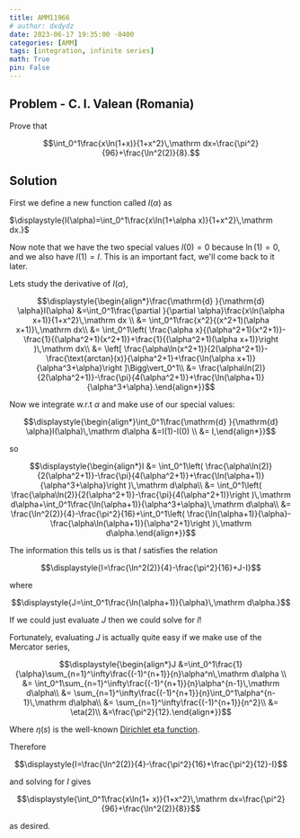 ```yaml
---
title: AMM11966
# author: dxdydz
date: 2023-06-17 19:35:00 -0400
categories: [AMM]
tags: [integration, infinite series]
math: True
pin: False
---
```


## Problem - C. I. Valean (Romania)

Prove that

$$\int_0^1\frac{x\ln(1+x)}{1+x^2}\,\mathrm dx=\frac{\pi^2}{96}+\frac{\ln^2(2)}{8}.$$

## Solution

First we define a new function called $I(\alpha)$ as

$\displaystyle{I(\alpha)=\int_0^1\frac{x\ln(1+\alpha x)}{1+x^2}\,\mathrm dx.}$

Now note that we have the two special values $I(0)=0$ because $\ln(1)=0$, and we also have $I(1)=I$. This is an important fact, we'll come back to it later.

 

Lets study the derivative of $I(\alpha)$,

$$\displaystyle{\begin{align*}\frac{\mathrm{d} }{\mathrm{d} \alpha}I(\alpha) &=\int_0^1\frac{\partial }{\partial \alpha}\frac{x\ln(\alpha x+1)}{1+x^2}\,\mathrm dx \\  &= \int_0^1\frac{x^2}{(x^2+1)(\alpha x+1)}\,\mathrm dx\\  &= \int_0^1\left( \frac{\alpha x}{(\alpha^2+1)(x^2+1)}-\frac{1}{(\alpha^2+1)(x^2+1)}+\frac{1}{(\alpha^2+1)(\alpha x+1)}\right )\,\mathrm dx\\  &= \left[ \frac{\alpha\ln(x^2+1)}{2(\alpha^2+1)}-\frac{\text{arctan}(x)}{\alpha^2+1}+\frac{\ln(\alpha x+1)}{\alpha^3+\alpha}\right ]\Bigg\vert_0^1\\  &= \frac{\alpha\ln(2)}{2(\alpha^2+1)}-\frac{\pi}{4(\alpha^2+1)}+\frac{\ln(\alpha+1)}{\alpha^3+\alpha}.\end{align*}}$$

 

Now we integrate w.r.t $\alpha$ and make use of our special values:

$$\displaystyle{\begin{align*}\int_0^1\frac{\mathrm{d} }{\mathrm{d} \alpha}I(\alpha)\,\mathrm d\alpha &=I(1)-I(0) \\  &= I,\end{align*}}$$

so

$$\displaystyle{\begin{align*}I &= \int_0^1\left( \frac{\alpha\ln(2)}{2(\alpha^2+1)}-\frac{\pi}{4(\alpha^2+1)}+\frac{\ln(\alpha+1)}{\alpha^3+\alpha}\right )\,\mathrm d\alpha\\  &= \int_0^1\left( \frac{\alpha\ln(2)}{2(\alpha^2+1)}-\frac{\pi}{4(\alpha^2+1)}\right )\,\mathrm d\alpha+\int_0^1\frac{\ln(\alpha+1)}{\alpha^3+\alpha}\,\mathrm d\alpha\\  &= \frac{\ln^2(2)}{4}-\frac{\pi^2}{16}+\int_0^1\left( \frac{\ln(\alpha+1)}{\alpha}-\frac{\alpha\ln(\alpha+1)}{\alpha^2+1}\right )\,\mathrm d\alpha.\end{align*}}$$

The information this tells us is that $I$ satisfies the relation

$$\displaystyle{I=\frac{\ln^2(2)}{4}-\frac{\pi^2}{16}+J-I}$$

where

$$\displaystyle{J=\int_0^1\frac{\ln(\alpha+1)}{\alpha}\,\mathrm d\alpha.}$$

If we could just evaluate $J$ then we could solve for $I$!

 

Fortunately, evaluating $J$ is actually quite easy if we make use of the Mercator series,

$$\displaystyle{\begin{align*}J &=\int_0^1\frac{1}{\alpha}\sum_{n=1}^\infty\frac{(-1)^{n+1}}{n}\alpha^n\,\mathrm d\alpha \\  &= \int_0^1\sum_{n=1}^\infty\frac{(-1)^{n+1}}{n}\alpha^{n-1}\,\mathrm d\alpha\\  &= \sum_{n=1}^\infty\frac{(-1)^{n+1}}{n}\int_0^1\alpha^{n-1}\,\mathrm d\alpha\\  &= \sum_{n=1}^\infty\frac{(-1)^{n+1}}{n^2}\\  &= \eta(2)\\ &=\frac{\pi^2}{12}.\end{align*}}$$

Where $\eta(s)$ is the well-known [Dirichlet eta function](https://en.wikipedia.org/wiki/Dirichlet_eta_function).

Therefore

$$\displaystyle{I=\frac{\ln^2(2)}{4}-\frac{\pi^2}{16}+\frac{\pi^2}{12}-I}$$

and solving for $I$ gives

$$\displaystyle{\int_0^1\frac{x\ln(1+ x)}{1+x^2}\,\mathrm dx=\frac{\pi^2}{96}+\frac{\ln^2(2)}{8}}$$

as desired.
